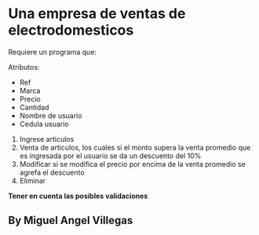 # Una empresa de ventas de electrodomesticos

Requiere un programa que:

Atributos:
- Ref
- Marca
- Precio
- Cantidad
- Nombre de usuario
- Cedula usuario

1. Ingrese articulos
2. Venta de articulos, los cuales si el monto supera la venta promedio que es ingresada por el usuario se da un descuento del 10%
3. Modificar si se modifica el precio por encima de la venta promedio se agrefa el descuento
4. Eliminar

**Tener en cuenta las posibles validaciones** 

## By Miguel Angel Villegas